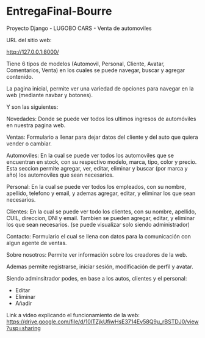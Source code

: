 # EntregaFinal-Bourre

Proyecto Django - LUGOBO CARS - Venta de automoviles

URL del sitio web:

http://127.0.0.1:8000/

Tiene 6 tipos de modelos (Automovil, Personal, Cliente, Avatar, Comentarios, Venta) en los cuales se puede navegar, buscar y agregar contenido.

La pagina inicial, permite ver una variedad de opciones para navegar en la web (mediante navbar y botones).

Y son las siguientes:

Novedades: Donde se puede ver todos los ultimos ingresos de automóviles en nuestra pagina web.

Ventas: Formulario a llenar para dejar datos del cliente y del auto que quiera vender o cambiar.

Automoviles: En la cual se puede ver todos los automoviles que se encuentran en stock, con su respectivo modelo, marca, tipo, color y precio. Esta seccion permite agregar, ver, editar, eliminar y buscar (por marca y año) los automoviles que sean necesarios.

Personal: En la cual se puede ver todos los empleados, con su nombre, apellido, telefono y email, y ademas agregar, editar, y eliminar los que sean necesarios.

Clientes: En la cual se puede ver todo los clientes, con su nombre, apellido, CUIL, direccion, DNI y email. Tambien se pueden agregar, editar, y eliminar los que sean necesarios. (se puede visualizar solo siendo administrador)

Contacto: Formulario el cual se llena con datos para la comunicación con algun agente de ventas.

Sobre nosotros: Permite ver información sobre los creadores de la web.

Ademas permite registrarse, iniciar sesión, modificación de perfil y avatar.

Siendo adminsitrador podes, en base a los autos, clientes y el personal:

- Editar
- Eliminar
- Añadir

Link a video explicando el funcionamiento de la web:
https://drive.google.com/file/d/10lTZjkUfiwHsE3714Ev58Q9u_rBSTDJ0/view?usp=sharing


